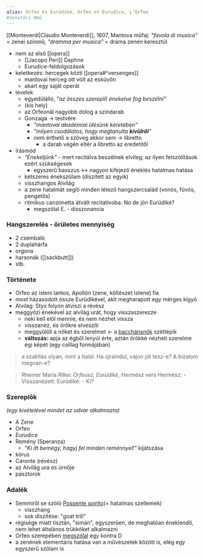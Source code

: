```yaml
---
alias: Orfeo és Eurüdiké, Orfeo et Eurudice, L'Orfeo
#zenetöri #mű
---
```

[[Monteverdi|Claudio Monteverdi]], 1607, Mantova
műfaj: *"favola di musica"* = zenei színmű, *"dramma per musica"* = dráma zenén keresztül

- nem az első [[opera]]
	- [[Jacopo Peri]] Daphne
	- Eurudice-feldolgozások
- keletkezés: hercegek közti [[opera#^versenges]]
	- mantovai herceg ott volt az esküvőn
	- akart egy saját operát
- levelek
	- egyedülálló, *"az összes szereplő énekelve fog beszélni"*
	- (kis hely)
	- az Orfeonál nagyobb dolog a színdarab
	- Gonzaga -> testvére
		- *"mantovai akadémiai ülésünk keretében"*
		- *"milyen csodálatos, hogy megtanulta **kívülről**"*
		- nem érthető a szöveg akkor sem -> libretto
			- a darab végén eltér a libretto az eredetitől
- írásmód
	- *"Énekeljünk"* - mert recitálva beszélnek elvileg; az ilyen felszólítások ezért szükségesek
		- egyszerű basszus <-> nagyon kifejező éneklés hatalmas hatása
	- kétszeres énekszólam (díszített az egyik)
	- visszhangos Alvilág
	- a zene hatalmát segíti minden létező hangszercsalád (vonós, fúvós, pengetős)
	- ritmikus canzonetta átvált recitativoba: No de jön Eurüdiké?
		- megszólal E. - disszonancia

### Hangszerelés - őrületes mennyiség
- 2 csembaló
- 2 duplahárfa
- orgona
- harsonák ([[sackbutt]])
- stb.

### Története
- Orfeo az isteni lantos, Apollón (zene, költészet istene) fia
- most házasodott össze Eurüdikével, akit megharapott egy mérges kígyó
- Alvilág: Styx folyón átviszi a révész
- meggyőzi énekével az alvilág urát, hogy visszaszerezze
	- neki kell elöl mennie, és nem nézhet vissza
	- visszanéz, és örökre elveszíti
	- meggyűlöli a nőket és szerelmet <- a [bacchánsnők](http://www.kislexikon.hu/bacchansno.html) széttépik
	- **változás:** apja az égből lenyúl érte, aztán örökké nézheti szerelme égi képét (egy csillag formájában)

> a szakítás olyan, mint a halál. Ha újraindul, vajon jót tesz-e? A bizalom megvan-e?

> Rheiner Maria Rilke: *Orfeusz, Eurüdiké, Hermész* vers
> Hermész: - Visszanézett.
> Eurüdiké: - Ki?

### Szereplők
*(egy kivételével mindet az udvar alkalmazta)*
- A Zene
- Orfeo
- Eurudice
- Remény (Speranza)
	- *"Ki itt bemégy, hagyj fel minden reménnyel!"* kijátszása
- kórus
- Caronte (révész)
- az Alvilág ura és úrnője
- pásztorok

### Adalék
- Semmiről se szóló [Possente spirito](https://open.spotify.com/track/3jhKNrXeMXko9JRUCFYmzx?si=23abe3a7a6da4b36)(= hatalmas szellemek)
	- visszhang
	- sok díszítése: "goat trill"
- régisége miatt tisztán, "simán", egyszerűen, de meghatóan éneklendő, nem lehet általános trükköket alkalmazni
- Orfeo szerepében [megszólal](https://open.spotify.com/track/22dlKltr2MAM0GGdXxDXo6?si=44acbe3a9d2c460a) egy kontra D
- a zenének elementáris hatása van a művészetek között is, elég egy egyszerű szólam is